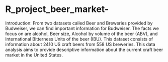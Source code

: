 # R_project_beer_market-
Introduction: From two datasets called Beer and Breweries provided by Budweiser, we can find important information for Budweiser. The facts we focus on are alcohol, Beer size, Alcohol by volume of the beer (ABV), and International Bitterness Units of the beer (IBU). This dataset consists of information about 2410 US craft beers from 558 US breweries. This data analysis aims to provide descriptive information about the current craft beer market in the United States.
